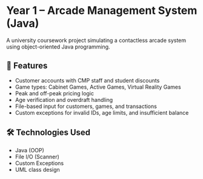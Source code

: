 # Year 1 – Arcade Management System (Java)

A university coursework project simulating a contactless arcade system using object-oriented Java programming.

## 📌 Features
- Customer accounts with CMP staff and student discounts
- Game types: Cabinet Games, Active Games, Virtual Reality Games
- Peak and off-peak pricing logic
- Age verification and overdraft handling
- File-based input for customers, games, and transactions
- Custom exceptions for invalid IDs, age limits, and insufficient balance

## 🛠 Technologies Used
- Java (OOP)
- File I/O (Scanner)
- Custom Exceptions
- UML class design
